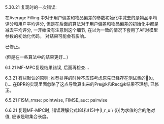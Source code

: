 
5.30.21 复现时的一次错误:

在Average Filling 中对于用户偏差和物品偏差的参数初始化中减去的是物品平均评分和用户平均评分, 但是在后面的算法对于用户偏差和物品偏差的初始化中都是减去平均评分, 一开始没有注意到这个细节, 在以为一致的情况下套用了AF对模型参数的初始化代码。 对结果可能会有影响。

已修正。

(但是在一些算法中的结果更好...)


6.1.21 MF-MPC复现结果错误, 后面再检查...

6.3.21 有些默认的原则: 推荐排序的时候不应该考虑原先已经存在测试集的(u, i)... 在BPR的实现里面忽略了这点导致算出来的Pre@k和Rec@k结果不理想, 已修正。

6.5.21 FISM_rmse: pointwise, FIMSE_auc: pairwise

6.6.21 复现MF-MPC时, 错误理解公式(8)和(15)中|I_r_u \ {i}|为求值的合的绝对值, 应该是取集合长度。